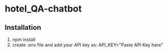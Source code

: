 # hotel_QA-chatbot
## Installation
1. npm install
2. create .env file and add your API key as:
     API_KEY="Paste API Key here"

